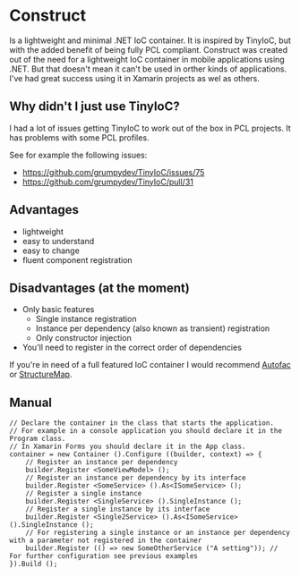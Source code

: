 # Construct
Is a lightweight and minimal .NET IoC container. It is inspired by TinyIoC, but with the added benefit of being fully PCL compliant. Construct was created out of the need for a lightweight IoC container in mobile applications using .NET. But that doesn't mean it can't be used in orther kinds of applications.
I've had great success using it in Xamarin projects as wel as others.

## Why didn't I just use TinyIoC?
I had a lot of issues getting TinyIoC to work out of the box in PCL projects. It has problems with some PCL profiles.

See for example the following issues:
- https://github.com/grumpydev/TinyIoC/issues/75
- https://github.com/grumpydev/TinyIoC/pull/31

## Advantages
- lightweight
- easy to understand
- easy to change
- fluent component registration

## Disadvantages (at the moment)
- Only basic features
  - Single instance registration
  - Instance per dependency (also known as transient) registration
  - Only constructor injection
- You'll need to register in the correct order of dependencies

If you're in need of a full featured IoC container I would recommend [Autofac](http://autofac.org/) or [StructureMap](http://docs.structuremap.net/).

## Manual
    // Declare the container in the class that starts the application.
    // For example in a console application you should declare it in the Program class.
    // In Xamarin Forms you should declare it in the App class.
    container = new Container ().Configure ((builder, context) => {
        // Register an instance per dependency
        builder.Register <SomeViewModel> ();
        // Register an instance per dependency by its interface
        builder.Register <SomeService> ().As<ISomeService> ();
        // Register a single instance
        builder.Register <SingleService> ().SingleInstance ();
        // Register a single instance by its interface
        builder.Register <Single2Service> ().As<ISomeService> ().SingleInstance ();
        // For registering a single instance or an instance per dependency with a parameter not registered in the container
        builder.Register (() => new SomeOtherService ("A setting")); // For further configuration see previous examples
    }).Build ();
